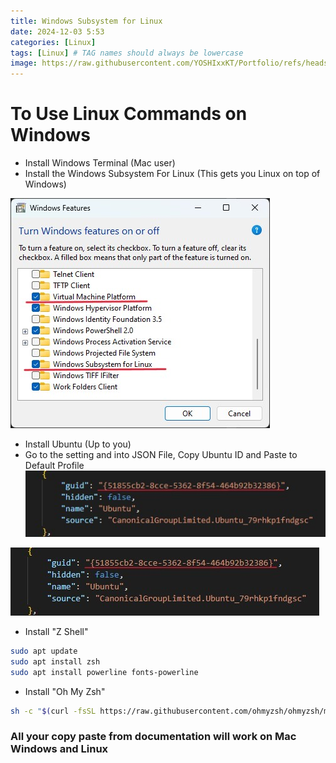 ```yaml
---
title: Windows Subsystem for Linux
date: 2024-12-03 5:53
categories: [Linux]
tags: [Linux] # TAG names should always be lowercase
image: https://raw.githubusercontent.com/YOSHIxxKT/Portfolio/refs/heads/main/images/images/images.jpg?
---
```



# To Use Linux Commands on Windows 

* Install Windows Terminal (Mac user)
* Install the Windows Subsystem For Linux
(This gets you Linux on top of Windows)

![img-description](https://raw.githubusercontent.com/YOSHIxxKT/Portfolio/refs/heads/main/images/images/Windowsubsystem.jpg?)
* Install Ubuntu (Up to you)
* Go to the setting and into JSON File, Copy Ubuntu ID and Paste to Default Profile 
![img-description](https://raw.githubusercontent.com/YOSHIxxKT/Portfolio/refs/heads/main/images/images/ubuntu.jpg?)


![img-description](https://raw.githubusercontent.com/YOSHIxxKT/Portfolio/refs/heads/main/images/images/ubuntu.jpg?)
* Install "Z Shell"
```bash
sudo apt update
sudo apt install zsh
sudo apt install powerline fonts-powerline
 ```
 

* Install "Oh My Zsh"

```bash
sh -c "$(curl -fsSL https://raw.githubusercontent.com/ohmyzsh/ohmyzsh/master/tools/install.sh)"
```

### All your copy paste from documentation will work on Mac Windows and Linux
